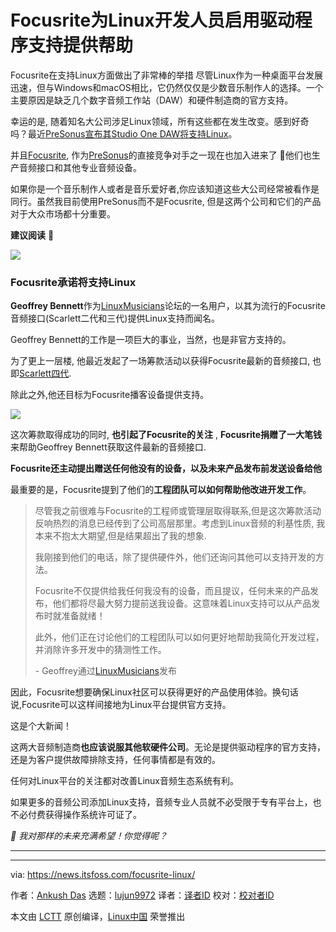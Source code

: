 [#]: subject: "Focusrite Extends Help to Linux Developer to Enable Driver Support"
[#]: via: "https://news.itsfoss.com/focusrite-linux/"
[#]: author: "Ankush Das https://news.itsfoss.com/author/ankush/"
[#]: collector: "lujun9972/lctt-scripts-1693450080"
[#]: translator: "KaguyaQiang"
[#]: reviewer: " "
[#]: publisher: " "
[#]: url: " "

Focusrite为Linux开发人员启用驱动程序支持提供帮助
======
Focusrite在支持Linux方面做出了非常棒的举措
尽管Linux作为一种桌面平台发展迅速，但与Windows和macOS相比，它仍然仅仅是少数音乐制作人的选择。一个主要原因是缺乏几个数字音频工作站（DAW）和硬件制造商的官方支持。

幸运的是, 随着知名大公司涉足Linux领域，所有这些都在发生改变。感到好奇吗？最近[PreSonus宣布其Studio One DAW将支持Linux][1]。

并且[Focusrite][2], 作为[PreSonus][3]的直接竞争对手之一现在也加入进来了 🤩他们也生产音频接口和其他专业音频设备。

如果你是一个音乐制作人或者是音乐爱好者,你应该知道这些大公司经常被看作是同行。虽然我目前使用PreSonus而不是Focusrite, 但是这两个公司和它们的产品对于大众市场都十分重要。

**建议阅读** 📖

![][4]

### Focusrite承诺将支持Linux

**Geoffrey Bennett**作为[LinuxMusicians][5]论坛的一名用户，以其为流行的Focusrite音频接口(Scarlett二代和三代)提供Linux支持而闻名。

Geoffrey Bennett的工作是一项巨大的事业，当然，也是非官方支持的。

为了更上一层楼, 他最近发起了一场筹款活动以获得Focusrite最新的音频接口, 也即[Scarlett四代][6].

除此之外,他还目标为Focusrite播客设备提供支持。

![][7]

这次筹款取得成功的同时, **也引起了Focusrite的关注** , **Focusrite捐赠了一大笔钱**来帮助Geoffrey Bennett获取这件最新的音频接口.

**Focusrite还主动提出赠送任何他没有的设备，以及未来产品发布前发送设备给他**

最重要的是，Focusrite提到了他们的**工程团队可以如何帮助他改进开发工作**。

>尽管我之前很难与Focusrite的工程师或管理层取得联系,但是这次筹款活动反响热烈的消息已经传到了公司高层那里。考虑到Linux音频的利基性质, 我本来不抱太大期望,但是结果超出了我的想象.
>
> 我刚接到他们的电话，除了提供硬件外，他们还询问其他可以支持开发的方法。
>
> Focusrite不仅提供给我任何我没有的设备，而且提议，任何未来的产品发布，他们都将尽最大努力提前送我设备。这意味着Linux支持可以从产品发布时就准备就绪！
>
> 此外，他们正在讨论他们的工程团队可以如何更好地帮助我简化开发过程，并消除许多开发中的猜测性工作。
>
> \- Geoffrey通过[LinuxMusicians][8]发布

因此，Focusrite想要确保Linux社区可以获得更好的产品使用体验。换句话说,Focusrite可以这样间接地为Linux平台提供官方支持。

这是个大新闻！

这两大音频制造商**也应该说服其他软硬件公司**。无论是提供驱动程序的官方支持，还是为客户提供故障排除支持，任何事情都是有效的。 

任何对Linux平台的关注都对改善Linux音频生态系统有利。

如果更多的音频公司添加Linux支持，音频专业人员就不必受限于专有平台上，也不必付费获得操作系统许可证了。

_💬 我对那样的未来充满希望！你觉得呢？_

* * *

--------------------------------------------------------------------------------

via: https://news.itsfoss.com/focusrite-linux/

作者：[Ankush Das][a]
选题：[lujun9972][b]
译者：[译者ID](https://github.com/KaguyaQiang)
校对：[校对者ID](https://github.com/校对者ID)

本文由 [LCTT](https://github.com/LCTT/TranslateProject) 原创编译，[Linux中国](https://linux.cn/) 荣誉推出

[a]: https://news.itsfoss.com/author/ankush/
[b]: https://github.com/lujun9972
[1]: https://news.itsfoss.com/studio-one-linux/
[2]: https://focusrite.com/
[3]: https://www.presonus.com/
[4]: https://itsfoss.com/content/images/size/w256h256/2022/12/android-chrome-192x192.png
[5]: https://linuxmusicians.com/
[6]: https://focusrite.com/scarlett/4th-generation
[7]: https://news.itsfoss.com/content/images/2023/10/go-fund-me-focusrite.jpg
[8]: https://linuxmusicians.com/viewtopic.php?t=26173&start=15
